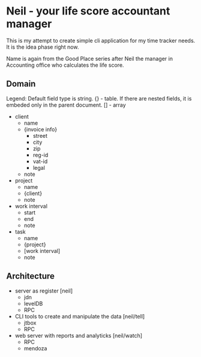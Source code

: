 # Neil - your life score accountant manager

This is my attempt to create simple cli application for my time tracker needs.
It is the idea phase right now.

Name is again from the Good Place series after Neil the manager in Accounting
office who calculates the life score.

## Domain

Legend:
Default field type is string.
{} - table. If there are nested fields, it is embeded only in the parent document.
[] - array

- client
  - name
  - {invoice info}
    - street
    - city
    - zip
    - reg-id
    - vat-id
    - legal
  - note
- project
  - name
  - {client}
  - note
- work interval
  - start
  - end
  - note
- task
  - name
  - {project}
  - [work interval]
  - note

## Architecture

- server as register [neil]
  - jdn
  - levelDB
  - RPC
- CLI tools to create and manipulate the data [neil/tell]
  - jtbox
  - RPC
- web server with reports and analyticks [neil/watch]
  - RPC
  - mendoza
